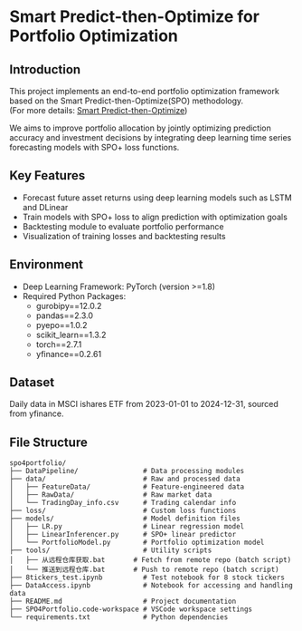 # Smart Predict-then-Optimize for Portfolio Optimization

## Introduction  
This project implements an end-to-end portfolio optimization framework based on the Smart Predict-then-Optimize(SPO) methodology.  
(For more details: [Smart Predict-then-Optimize](https://arxiv.org/abs/1710.08005))

We aims to improve portfolio allocation by jointly optimizing prediction accuracy and investment decisions by integrating deep learning time series forecasting models with SPO+ loss functions.

## Key Features  
- Forecast future asset returns using deep learning models such as LSTM and DLinear  
- Train models with SPO+ loss to align prediction with optimization goals  
- Backtesting module to evaluate portfolio performance  
- Visualization of training losses and backtesting results

## Environment 
- Deep Learning Framework: PyTorch (version >=1.8)
- Required Python Packages:  
  - gurobipy==12.0.2
  - pandas==2.3.0
  - pyepo==1.0.2
  - scikit_learn==1.3.2
  - torch==2.7.1
  - yfinance==0.2.61

## Dataset  
Daily data in MSCI ishares ETF from 2023-01-01 to 2024-12-31, sourced from yfinance.

## File Structure
```
spo4portfolio/
├── DataPipeline/                # Data processing modules
├── data/                        # Raw and processed data
│   ├── FeatureData/             # Feature-engineered data
│   ├── RawData/                 # Raw market data
│   └── TradingDay_info.csv      # Trading calendar info
├── loss/                        # Custom loss functions
├── models/                      # Model definition files
│   ├── LR.py                    # Linear regression model
│   ├── LinearInferencer.py      # SPO+ linear predictor
│   └── PortfolioModel.py        # Portfolio optimization model
├── tools/                       # Utility scripts
│   ├── 从远程仓库获取.bat       # Fetch from remote repo (batch script)
│   └── 推送到远程仓库.bat       # Push to remote repo (batch script)
├── 8tickers_test.ipynb          # Test notebook for 8 stock tickers
├── DataAccess.ipynb             # Notebook for accessing and handling data
├── README.md                    # Project documentation
├── SPO4Portfolio.code-workspace # VSCode workspace settings
└── requirements.txt             # Python dependencies
```
